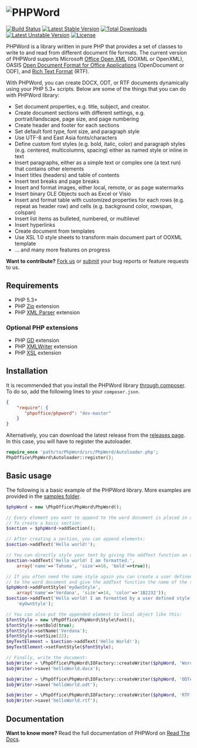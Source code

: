 # ![PHPWord](https://raw.githubusercontent.com/PHPOffice/PHPWord/develop/docs/images/phpword.svg "PHPWord")

[![Build Status](https://travis-ci.org/PHPOffice/PHPWord.svg?branch=master)](https://travis-ci.org/PHPOffice/PHPWord)
[![Latest Stable Version](https://poser.pugx.org/phpoffice/phpword/v/stable.png)](https://packagist.org/packages/phpoffice/phpword)
[![Total Downloads](https://poser.pugx.org/phpoffice/phpword/downloads.png)](https://packagist.org/packages/phpoffice/phpword)
[![Latest Unstable Version](https://poser.pugx.org/phpoffice/phpword/v/unstable.png)](https://packagist.org/packages/phpoffice/phpword)
[![License](https://poser.pugx.org/phpoffice/phpword/license.png)](https://packagist.org/packages/phpoffice/phpword)


PHPWord is a library written in pure PHP that provides a set of classes to write to and read from different document file formats. The current version of PHPWord supports Microsoft [Office Open XML](http://en.wikipedia.org/wiki/Office_Open_XML) (OOXML or OpenXML), OASIS [Open Document Format for Office Applications](http://en.wikipedia.org/wiki/OpenDocument) (OpenDocument or ODF), and [Rich Text Format](http://en.wikipedia.org/wiki/Rich_Text_Format) (RTF).

With PHPWord, you can create DOCX, ODT, or RTF documents dynamically using your PHP 5.3+ scripts. Below are some of the things that you can do with PHPWord library:

* Set document properties, e.g. title, subject, and creator.
* Create document sections with different settings, e.g. portrait/landscape, page size, and page numbering
* Create header and footer for each sections
* Set default font type, font size, and paragraph style
* Use UTF-8 and East Asia fonts/characters
* Define custom font styles (e.g. bold, italic, color) and paragraph styles (e.g. centered, multicolumns, spacing) either as named style or inline in text
* Insert paragraphs, either as a simple text or complex one (a text run) that contains other elements
* Insert titles (headers) and table of contents
* Insert text breaks and page breaks
* Insert and format images, either local, remote, or as page watermarks
* Insert binary OLE Objects such as Excel or Visio
* Insert and format table with customized properties for each rows (e.g. repeat as header row) and cells (e.g. background color, rowspan, colspan)
* Insert list items as bulleted, numbered, or multilevel
* Insert hyperlinks
* Create document from templates
* Use XSL 1.0 style sheets to transform main document part of OOXML template
* ... and many more features on progress

__Want to contribute?__ [Fork us](https://github.com/PHPOffice/PHPWord/fork) or [submit](https://github.com/PHPOffice/PHPWord/issues) your bug reports or feature requests to us.

## Requirements
* PHP 5.3+
* PHP [Zip](http://php.net/manual/en/book.zip.php) extension
* PHP [XML Parser](http://www.php.net/manual/en/xml.installation.php) extension

### Optional PHP extensions
* PHP [GD](http://php.net/manual/en/book.image.php) extension
* PHP [XMLWriter](http://php.net/manual/en/book.xmlwriter.php) extension
* PHP [XSL](http://php.net/manual/en/book.xsl.php) extension

## Installation

It is recommended that you install the PHPWord library [through composer](http://getcomposer.org/). To do so, add
the following lines to your ``composer.json``.

```json
{
    "require": {
       "phpoffice/phpword": "dev-master"
    }
}
```

Alternatively, you can download the latest release from the [releases page](https://github.com/PHPOffice/PHPWord/releases).
In this case, you will have to register the autoloader.

```php
require_once 'path/to/PhpWord/src/PhpWord/Autoloader.php';
PhpOffice\PhpWord\Autoloader::register();
```

## Basic usage

The following is a basic example of the PHPWord library. More examples are provided in the [samples folder](samples/).

```php
$phpWord = new \PhpOffice\PhpWord\PhpWord();

// Every element you want to append to the word document is placed in a section.
// To create a basic section:
$section = $phpWord->addSection();

// After creating a section, you can append elements:
$section->addText('Hello world!');

// You can directly style your text by giving the addText function an array:
$section->addText('Hello world! I am formatted.',
    array('name'=>'Tahoma', 'size'=>16, 'bold'=>true));

// If you often need the same style again you can create a user defined style
// to the word document and give the addText function the name of the style:
$phpWord->addFontStyle('myOwnStyle',
    array('name'=>'Verdana', 'size'=>14, 'color'=>'1B2232'));
$section->addText('Hello world! I am formatted by a user defined style',
    'myOwnStyle');

// You can also put the appended element to local object like this:
$fontStyle = new \PhpOffice\PhpWord\Style\Font();
$fontStyle->setBold(true);
$fontStyle->setName('Verdana');
$fontStyle->setSize(22);
$myTextElement = $section->addText('Hello World!');
$myTextElement->setFontStyle($fontStyle);

// Finally, write the document:
$objWriter = \PhpOffice\PhpWord\IOFactory::createWriter($phpWord, 'Word2007');
$objWriter->save('helloWorld.docx');

$objWriter = \PhpOffice\PhpWord\IOFactory::createWriter($phpWord, 'ODText');
$objWriter->save('helloWorld.odt');

$objWriter = \PhpOffice\PhpWord\IOFactory::createWriter($phpWord, 'RTF');
$objWriter->save('helloWorld.rtf');
```

## Documentation

__Want to know more?__ Read the full documentation of PHPWord on [Read The Docs](http://phpword.readthedocs.org/).
